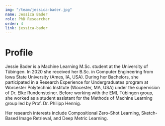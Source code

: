 ```yaml
---
img: "/team/jessica-bader.jpg"
name: Jessica Bader
role: PhD Researcher
order: 4
link: jessica-bader
---
```


# Profile
Jessie Bader is a Machine Learning M.Sc. student at the University of Tübingen. In 2020 she received her B.Sc. in Computer Engineering from Iowa State University (Ames, IA, USA). During her Bachelors, she participated in a Research Experience for Undergraduates program at Worcester Polytechnic Institute (Wocester, MA, USA) under the supervision of Dr. Elke Rundensteiner. Before working with the EML Tübingen group, she worked as a student assistant for the Methods of Machine Learning group led by Prof. Dr. Philipp Hennig.

Her research interests include Compositional Zero-Shot Learning, Sketch-Based Image Retrieval, and Deep Metric Learning.
